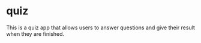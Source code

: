 # quiz

This is a quiz app that allows users to answer questions and give their result when they are finished.
